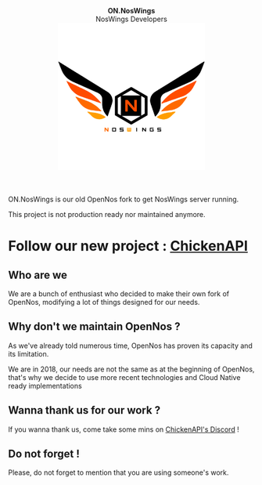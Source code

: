 <div align="center">
<b>ON.NosWings</b>
  <br/>
  NosWings Developers
  <br/>
  <a href="https://noswings.com">
    <img height="300px" src="docs/_media/logo.png">
  </a>
  <br/>
</div>
<br/><br/>

ON.NosWings is our old OpenNos fork to get NosWings server running.

This project is not production ready nor maintained anymore.

# Follow our new project : [ChickenAPI](https://github.com/BlowaXD/ChickenAPI)

## Who are we 

We are a bunch of enthusiast who decided to make their own fork of OpenNos, modifying a lot of things designed for our needs.

## Why don't we maintain OpenNos ?

As we've already told numerous time, OpenNos has proven its capacity and its limitation.

We are in 2018, our needs are not the same as at the beginning of OpenNos, that's why we decide to use more recent technologies and Cloud Native ready implementations

## Wanna thank us for our work ?

If you wanna thank us, come take some mins on [ChickenAPI's Discord](https://discord.gg/HnTx5wN) !

## Do not forget !

Please, do not forget to mention that you are using someone's work.